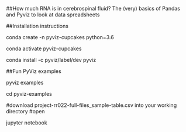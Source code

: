 ##How much RNA is in cerebrospinal fluid? The (very) basics of Pandas and Pyviz to look at data spreadsheets

##Installation instructions

conda create -n pyviz-cupcakes python=3.6

conda activate pyviz-cupcakes

conda install -c pyviz/label/dev pyviz


##Fun PyViz examples

pyviz examples

cd pyviz-examples


#download project-rr022-full-files_sample-table.csv into your working directory 
#open 

jupyter notebook
